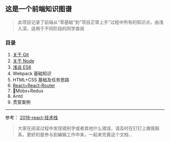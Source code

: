 ## 这是一个前端知识图谱

> 此项目记录了前端从"零基础"到"项目正常上手"过程中所有的知识点，由浅入深，适用于不同阶段的同学查阅

### 目录

1.  [关于 Git](./doc/关于Git.md)
2.  [关于 Node](./doc/关于Node.md)
3.  [浅谈 ES6](./doc/关于ES6.md)
4.  Webpack 基础知识
5.  HTML+CSS 基础及任务思路
6.  [React+React-Router](./doc/关于React.md)
7.  Mobx+Redux
8.  Antd
9.  贯穿案例

---

参考：
[2018-react-技术栈](https://raw.githubusercontent.com/adam-golab/react-developer-roadmap/master/roadmap.png)

> 大家在阅读过程中发现错别字或者其他什么错误，请及时在钉钉上跟我联系，更好的是参与到编辑工作中来，一起来完善这个文档...
